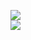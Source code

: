 [![](https://img.shields.io/badge/Made%20With-Github%20Spray-lightgrey.svg?style=for-the-badge&logo=github)](https://github.com/Annihil/github-spray#23086)  
[![](https://i.imgur.com/2DrTn0Z.gif)](https://github.com/Annihil/github-spray)